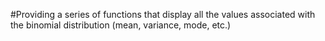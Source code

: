 #Providing a series of functions that display all the values associated with the binomial distribution (mean, variance, mode, etc.) 

